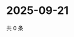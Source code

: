 # 2025-09-21

共 0 条

<!-- BEGIN ZHIHUVIDEO -->
<!-- 最后更新时间 Sun Sep 21 2025 12:13:06 GMT+0800 (China Standard Time) -->

<!-- END ZHIHUVIDEO -->
